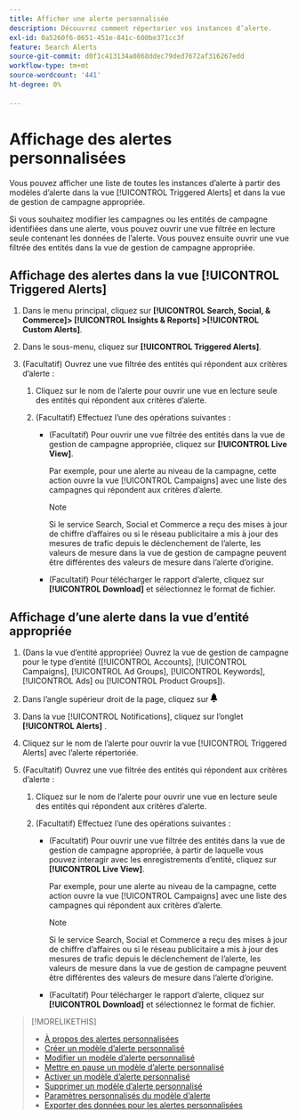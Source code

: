 ```yaml
---
title: Afficher une alerte personnalisée
description: Découvrez comment répertorier vos instances d’alerte.
exl-id: 0a5260f6-8651-451e-841c-600be371cc3f
feature: Search Alerts
source-git-commit: d0f1c413134a0868ddec79ded7672af316267edd
workflow-type: tm+mt
source-wordcount: '441'
ht-degree: 0%

---
```


# Affichage des alertes personnalisées

Vous pouvez afficher une liste de toutes les instances d’alerte à partir des modèles d’alerte dans la vue [!UICONTROL Triggered Alerts] et dans la vue de gestion de campagne appropriée.

Si vous souhaitez modifier les campagnes ou les entités de campagne identifiées dans une alerte, vous pouvez ouvrir une vue filtrée en lecture seule contenant les données de l’alerte. Vous pouvez ensuite ouvrir une vue filtrée des entités dans la vue de gestion de campagne appropriée.

## Affichage des alertes dans la vue [!UICONTROL Triggered Alerts]

1. Dans le menu principal, cliquez sur **[!UICONTROL Search, Social, & Commerce]> [!UICONTROL Insights & Reports] >[!UICONTROL Custom Alerts]**.

1. Dans le sous-menu, cliquez sur **[!UICONTROL Triggered Alerts]**.

1. (Facultatif) Ouvrez une vue filtrée des entités qui répondent aux critères d’alerte :

   1. Cliquez sur le nom de l’alerte pour ouvrir une vue en lecture seule des entités qui répondent aux critères d’alerte.

   1. (Facultatif) Effectuez l’une des opérations suivantes :

      * (Facultatif) Pour ouvrir une vue filtrée des entités dans la vue de gestion de campagne appropriée, cliquez sur **[!UICONTROL Live View]**.

        Par exemple, pour une alerte au niveau de la campagne, cette action ouvre la vue [!UICONTROL Campaigns] avec une liste des campagnes qui répondent aux critères d’alerte.

        >[!NOTE]
        >
        >Si le service Search, Social et Commerce a reçu des mises à jour de chiffre d’affaires ou si le réseau publicitaire a mis à jour des mesures de trafic depuis le déclenchement de l’alerte, les valeurs de mesure dans la vue de gestion de campagne peuvent être différentes des valeurs de mesure dans l’alerte d’origine.

      * (Facultatif) Pour télécharger le rapport d’alerte, cliquez sur **[!UICONTROL Download]** et sélectionnez le format de fichier.

## Affichage d’une alerte dans la vue d’entité appropriée

1. (Dans la vue d’entité appropriée) Ouvrez la vue de gestion de campagne pour le type d’entité ([!UICONTROL Accounts], [!UICONTROL Campaigns], [!UICONTROL Ad Groups], [!UICONTROL Keywords], [!UICONTROL Ads] ou [!UICONTROL Product Groups]).

1. Dans l’angle supérieur droit de la page, cliquez sur ![Notifications](/help/search-social-commerce/assets/notifications-panel.png "Notifications")

1. Dans la vue [!UICONTROL Notifications], cliquez sur l’onglet **[!UICONTROL Alerts]** .

1. Cliquez sur le nom de l’alerte pour ouvrir la vue [!UICONTROL Triggered Alerts] avec l’alerte répertoriée.

1. (Facultatif) Ouvrez une vue filtrée des entités qui répondent aux critères d’alerte :

   1. Cliquez sur le nom de l’alerte pour ouvrir une vue en lecture seule des entités qui répondent aux critères d’alerte.

   1. (Facultatif) Effectuez l’une des opérations suivantes :

      * (Facultatif) Pour ouvrir une vue filtrée des entités dans la vue de gestion de campagne appropriée, à partir de laquelle vous pouvez interagir avec les enregistrements d’entité, cliquez sur **[!UICONTROL Live View]**.

        Par exemple, pour une alerte au niveau de la campagne, cette action ouvre la vue [!UICONTROL Campaigns] avec une liste des campagnes qui répondent aux critères d’alerte.

        >[!NOTE]
        >
        >Si le service Search, Social et Commerce a reçu des mises à jour de chiffre d’affaires ou si le réseau publicitaire a mis à jour des mesures de trafic depuis le déclenchement de l’alerte, les valeurs de mesure dans la vue de gestion de campagne peuvent être différentes des valeurs de mesure dans l’alerte d’origine.

      * (Facultatif) Pour télécharger le rapport d’alerte, cliquez sur **[!UICONTROL Download]** et sélectionnez le format de fichier.


>[!MORELIKETHIS]
>
>* [À propos des alertes personnalisées](alert-about.md)
>* [Créer un modèle d’alerte personnalisé](alert-template-create.md)
>* [Modifier un modèle d’alerte personnalisé](alert-template-edit.md)
>* [Mettre en pause un modèle d’alerte personnalisé](alert-template-pause.md)
>* [Activer un modèle d’alerte personnalisé](alert-template-activate.md)
>* [Supprimer un modèle d’alerte personnalisé](alert-template-delete.md)
>* [Paramètres personnalisés du modèle d’alerte](alert-template-settings.md)
>* [Exporter des données pour les alertes personnalisées](alert-export-data.md)
